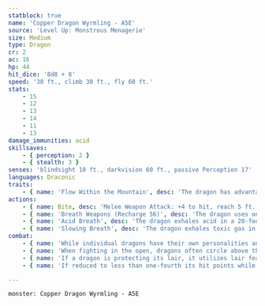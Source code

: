 ```yaml
---
statblock: true
name: 'Copper Dragon Wyrmling - A5E'
source: 'Level Up: Monstrous Menagerie'
size: Medium
type: Dragon
cr: 2
ac: 16
hp: 44
hit_dice: '8d8 + 8'
speed: '30 ft., climb 30 ft., fly 60 ft.'
stats:
    - 15
    - 12
    - 13
    - 14
    - 11
    - 13
damage_immunities: acid
skillsaves:
    - { perception: 2 }
    - { stealth: 3 }
senses: 'blindsight 10 ft., darkvision 60 ft., passive Perception 17'
languages: Draconic
traits:
    - { name: 'Flow Within the Mountain', desc: 'The dragon has advantage on Stealth checks made to hide in mountainous regions.' }
actions:
    - { name: Bite, desc: 'Melee Weapon Attack: +4 to hit, reach 5 ft., one target. Hit: 13 (2d10 + 2) piercing damage.' }
    - { name: 'Breath Weapons (Recharge 56)', desc: 'The dragon uses one of the following breath weapons:' }
    - { name: 'Acid Breath', desc: 'The dragon exhales acid in a 20-foot-long, 5-foot wide-line. Each creature in the area makes a DC 11 Dexterity saving throw, taking 13 (3d8) acid damage on a failed save or half damage on a success.' }
    - { name: 'Slowing Breath', desc: 'The dragon exhales toxic gas in a 15-foot cone. Each creature in the area makes a DC 11 Constitution saving throw, becoming slowed for 1 minute on a failure. A creature repeats the saving throw at the end of each of its turns, ending the effect on itself on a success.' }
combat:
    - { name: 'While individual dragons have their own personalities and tactics, most rely heavily on their breath weapons', desc: 'They use them whenever they can, preferably from maximum distance and while flying above their enemies.' }
    - { name: 'When fighting in the open, dragons often circle above their enemies as they wait for their breath weapons to recharge', desc: "They only close to melee if their enemies deal significant damage with ranged attacks, or if they can savage an enemy cut off from its allies. Once bloodied, dragons become more aggressive, attacking with bite and claws when their breath weapons aren't available." }
    - { name: 'If a dragon is protecting its lair, it utilizes lair features, traps, allies, and architecture such as escape tunnels to keep up a hit-and-run fight, reappearing only when it has a fully-recharged breath weapon', desc: 'If the dragon is forced into melee combat, it uses its bite and claws against a single foe. If it has legendary actions like Roar and Wing Attack, it uses them to disperse its other enemies.' }
    - { name: 'If reduced to less than one-fourth its hit points while fighting in the open, a dragon flies away', desc: 'However, it fights to the death to defend its lair, unless it can regain the upper hand through tricks or bargains.' }

---
```

```statblock
monster: Copper Dragon Wyrmling - A5E
```
